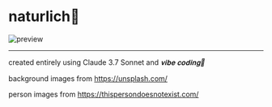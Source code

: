 # naturlich🍓

![preview](preview.gif)

---

created entirely using Claude 3.7 Sonnet and _𝐯𝐢𝐛𝐞 𝐜𝐨𝐝𝐢𝐧𝐠🌈_

background images from https://unsplash.com/

person images from https://thispersondoesnotexist.com/
